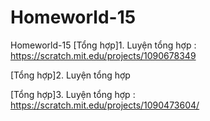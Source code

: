 # Homeworld-15
Homeworld-15
[Tổng hợp]1. Luyện tổng hợp : https://scratch.mit.edu/projects/1090678349

[Tổng hợp]2. Luyện tổng hợp

[Tổng hợp]3. Luyện tổng hợp : https://scratch.mit.edu/projects/1090473604/
